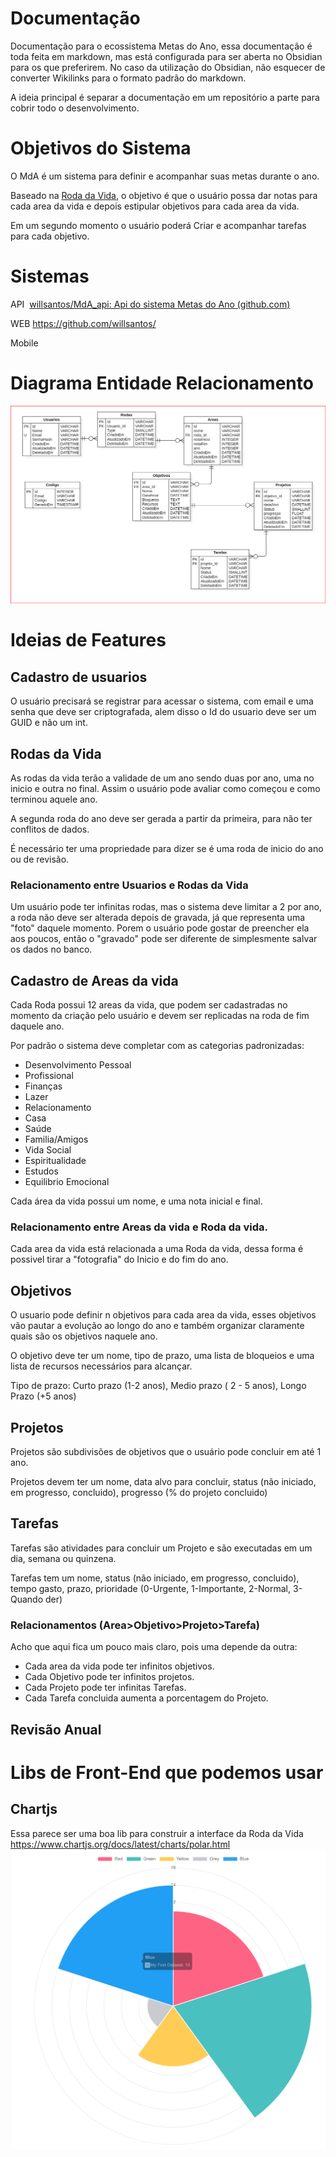 
# Documentação

Documentação para o ecossistema Metas do Ano, essa documentação é toda feita em markdown, mas está configurada para ser aberta no Obsidian para os que preferirem.
No caso da utilização do Obsidian, não esquecer de converter Wikilinks para o formato padrão do markdown.


A ideia principal é separar a documentação em um repositório a parte para cobrir todo o desenvolvimento.

  

# Objetivos do Sistema

O MdA é um sistema para definir e acompanhar suas metas durante o ano.

Baseado na [Roda da Vida](Roda%20da%20Vida.md), o objetivo é que o usuário possa dar notas para cada area da vida e depois estipular objetivos para cada area da vida.

Em um segundo momento o usuário poderá Criar e acompanhar tarefas para cada objetivo.


  

# Sistemas

  

API  [willsantos/MdA_api: Api do sistema Metas do Ano (github.com)](https://github.com/willsantos/MdA_api)

  

WEB https://github.com/willsantos/

  

Mobile

  
# Diagrama Entidade Relacionamento
![Diagrama Entidade Relacionamento v1.3](/Assets/Pasted%20image%2020230331190914.png)



# Ideias de Features

## Cadastro de usuarios
O usuário precisará se registrar para acessar o sistema, com email e uma senha que deve ser criptografada, alem disso o Id do usuario deve ser um GUID e não um int.

## Rodas da Vida

As rodas da vida terão a validade de um ano sendo duas por ano, uma no inicio e outra no final.
Assim o usuário pode avaliar como começou e como terminou aquele ano.

A segunda roda do ano deve ser gerada a partir da primeira, para não ter conflitos de dados.

É necessário ter uma propriedade para dizer se é uma roda de inicio do ano ou de revisão.

### Relacionamento entre Usuarios e Rodas da Vida

Um usuário pode ter infinitas rodas, mas o sistema deve limitar a 2 por ano, a roda não deve ser alterada depois de gravada, já que representa uma "foto" daquele momento.
Porem o usuário pode gostar de preencher ela aos poucos, então o "gravado" pode ser diferente de simplesmente salvar os dados no banco.

## Cadastro de Areas da vida

Cada Roda possui 12 areas da vida, que podem ser cadastradas no momento da criação pelo usuário e devem ser replicadas na roda de fim daquele ano.

Por padrão o sistema deve completar com as categorias padronizadas:

- Desenvolvimento Pessoal
- Profissional
- Finanças
- Lazer
- Relacionamento
- Casa
- Saúde
- Familia/Amigos
- Vida Social
- Espiritualidade
- Estudos
- Equilibrio Emocional

Cada área da vida possui um nome, e uma nota inicial e final.

### Relacionamento entre Areas da vida e Roda da vida.

Cada area da vida está relacionada a uma Roda da vida, dessa forma é possivel tirar a "fotografia" do Inicio e do fim do ano.

## Objetivos

O usuario pode definir n objetivos para cada area da vida, esses objetivos vão pautar a evolução ao longo do ano e também organizar claramente quais são os objetivos naquele ano.

O objetivo deve ter um nome, tipo de prazo, uma lista de bloqueios e uma lista de recursos necessários para alcançar.

Tipo de prazo: Curto prazo (1-2 anos), Medio prazo ( 2 - 5 anos), Longo Prazo (+5 anos)


## Projetos

Projetos são subdivisões de objetivos que o usuário pode concluir em até 1 ano.

Projetos devem ter um nome, data alvo para concluir, status (não iniciado, em progresso, concluido), progresso (% do projeto concluido)

## Tarefas

Tarefas são atividades para concluir um Projeto e são executadas em um dia, semana ou quinzena.

Tarefas tem um nome, status (não iniciado, em progresso, concluido), tempo gasto, prazo, prioridade (0-Urgente, 1-Importante, 2-Normal, 3-Quando der)


### Relacionamentos (Area>Objetivo>Projeto>Tarefa)


Acho que aqui fica um pouco mais claro, pois uma depende da outra:

- Cada area da vida pode ter infinitos objetivos.
- Cada Objetivo pode ter infinitos projetos.
- Cada Projeto pode ter infinitas Tarefas.
- Cada Tarefa concluida aumenta a porcentagem do Projeto.

## Revisão Anual


# Libs de Front-End que podemos usar


## Chartjs 
Essa parece ser uma boa lib para construir a interface da Roda da Vida 
https://www.chartjs.org/docs/latest/charts/polar.html
![Exemplo de grafico polar](/Assets/Pasted%20image%2020230323112737.png)





